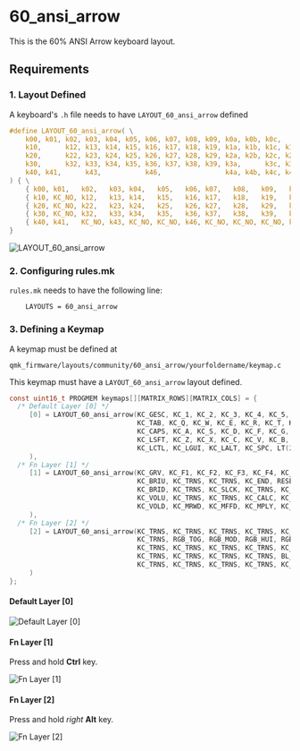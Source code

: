 # 60_ansi_arrow

This is the 60% ANSI Arrow keyboard layout. 

## Requirements

### 1. Layout Defined

A keyboard's `.h` file needs to have `LAYOUT_60_ansi_arrow` defined

```c
#define LAYOUT_60_ansi_arrow( \
    k00, k01, k02, k03, k04, k05, k06, k07, k08, k09, k0a, k0b, k0c,      k0e, \
    k10,      k12, k13, k14, k15, k16, k17, k18, k19, k1a, k1b, k1c, k1d, k1e, \
    k20,      k22, k23, k24, k25, k26, k27, k28, k29, k2a, k2b, k2c, k2d,      \
    k30,      k32, k33, k34, k35, k36, k37, k38, k39, k3a,      k3c, k3d, k3e, \
    k40, k41,      k43,           k46,                k4a, k4b, k4c, k4d, k4e  \
) { \
    { k00, k01,   k02,   k03, k04,   k05,   k06, k07,   k08,   k09,   k0a, k0b,   k0c, KC_NO, k0e   }, \
    { k10, KC_NO, k12,   k13, k14,   k15,   k16, k17,   k18,   k19,   k1a, k1b,   k1c, k1d,   k1e   }, \
    { k20, KC_NO, k22,   k23, k24,   k25,   k26, k27,   k28,   k29,   k2a, k2b,   k2c, k2d,   KC_NO }, \
    { k30, KC_NO, k32,   k33, k34,   k35,   k36, k37,   k38,   k39,   k3a, KC_NO, k3c, k3d,   k3e   }, \
    { k40, k41,   KC_NO, k43, KC_NO, KC_NO, k46, KC_NO, KC_NO, KC_NO, k4a, k4b,   k4c, k4d,   k4e   }  \
}
```

![LAYOUT_60_ansi_arrow](https://raw.githubusercontent.com/mrsendyyk/my_qmk/master/dz60/assets/layout-60-ansi-arrow-with-gmk-metropolis.png)

### 2. Configuring rules.mk

`rules.mk` needs to have the following line:

        LAYOUTS = 60_ansi_arrow

### 3. Defining a Keymap

A keymap must be defined at         

    qmk_firmware/layouts/community/60_ansi_arrow/yourfoldername/keymap.c

This keymap must have a `LAYOUT_60_ansi_arrow` layout defined.

```c
const uint16_t PROGMEM keymaps[][MATRIX_ROWS][MATRIX_COLS] = {  
  /* Default Layer [0] */
     [0] = LAYOUT_60_ansi_arrow(KC_GESC, KC_1, KC_2, KC_3, KC_4, KC_5, KC_6, KC_7, KC_8, KC_9, KC_0, KC_MINS, KC_EQL, KC_BSPC,
                                KC_TAB, KC_Q, KC_W, KC_E, KC_R, KC_T, KC_Y, KC_U, KC_I, KC_O, KC_P, KC_LBRC, KC_RBRC, KC_BSLS,
                                KC_CAPS, KC_A, KC_S, KC_D, KC_F, KC_G, KC_H, KC_J, KC_K, KC_L, KC_SCLN, KC_QUOT, KC_ENT,
                                KC_LSFT, KC_Z, KC_X, KC_C, KC_V, KC_B, KC_N, KC_M, KC_COMM, KC_DOT, KC_RSFT, KC_UP, KC_SLSH,
                                KC_LCTL, KC_LGUI, KC_LALT, KC_SPC, LT(2, KC_RALT), LT(1, KC_RCTL), KC_LEFT, KC_DOWN, KC_RGHT
     ),
  /* Fn Layer [1] */
	 [1] = LAYOUT_60_ansi_arrow(KC_GRV, KC_F1, KC_F2, KC_F3, KC_F4, KC_F5, KC_F6, KC_F7, KC_F8, KC_F9, KC_F10, KC_F11, KC_F12, KC_DEL,
                                KC_BRIU, KC_TRNS, KC_TRNS, KC_END, RESET, KC_TRNS, KC_TRNS, KC_TRNS, KC_INS, KC_TRNS, KC_PSCR, KC_TRNS, KC_TRNS, KC_EJCT,
                                KC_BRID, KC_TRNS, KC_SLCK, KC_TRNS, KC_TRNS, KC_TRNS, KC_HOME, KC_TRNS, KC_TRNS, KC_TRNS, KC_TRNS, KC_TRNS, KC_MUTE,
                                KC_VOLU, KC_TRNS, KC_TRNS, KC_CALC, KC_TRNS, KC_TRNS, KC_NLCK, KC_MAIL, KC_TRNS, KC_TRNS, KC_PAUS, KC_PGUP, KC_TRNS,
                                KC_VOLD, KC_MRWD, KC_MFFD, KC_MPLY, KC_MSTP, KC_TRNS, KC_MPRV, KC_PGDN, KC_MNXT
     ),
  /* Fn Layer [2] */
	 [2] = LAYOUT_60_ansi_arrow(KC_TRNS, KC_TRNS, KC_TRNS, KC_TRNS, KC_TRNS, KC_TRNS, KC_TRNS, KC_TRNS, KC_TRNS, KC_TRNS, KC_TRNS, KC_TRNS, KC_TRNS, KC_TRNS,
                                KC_TRNS, RGB_TOG, RGB_MOD, RGB_HUI, RGB_HUD, RGB_SAI, RGB_SAD, RGB_VAI, RGB_VAD, KC_TRNS, KC_TRNS, KC_TRNS, KC_TRNS, KC_TRNS,
                                KC_TRNS, KC_TRNS, KC_TRNS, KC_TRNS, KC_TRNS, KC_TRNS, KC_TRNS, KC_TRNS, KC_TRNS, KC_TRNS, KC_TRNS, KC_TRNS, KC_TRNS,
                                KC_TRNS, KC_TRNS, KC_TRNS, KC_TRNS, BL_DEC, BL_TOGG, BL_INC, BL_STEP, KC_TRNS, KC_TRNS, KC_TRNS, KC_TRNS, KC_TRNS,
                                KC_TRNS, KC_TRNS, KC_TRNS, KC_TRNS, KC_TRNS, KC_TRNS, KC_TRNS, KC_TRNS, KC_TRNS
     )
};
```

#### Default Layer [0]

![Default Layer [0]](https://raw.githubusercontent.com/mrsendyyk/my_qmk/master/dz60/assets/keymap-with-gmk-metropolis---layer-0.png)

#### Fn Layer [1]

Press and hold **Ctrl** key.

![Fn Layer [1]](https://raw.githubusercontent.com/mrsendyyk/my_qmk/master/dz60/assets/keymap-with-gmk-metropolis---layer-1.png)

#### Fn Layer [2]

Press and hold *right* **Alt** key.

![Fn Layer [2]](https://raw.githubusercontent.com/mrsendyyk/my_qmk/master/dz60/assets/keymap-with-gmk-metropolis---layer-2.png)
